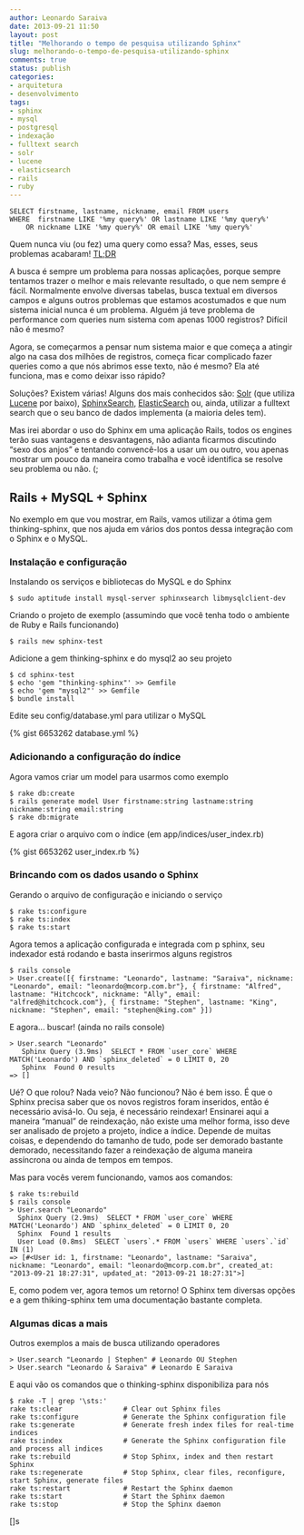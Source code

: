 ```yaml
---
author: Leonardo Saraiva
date: 2013-09-21 11:50
layout: post
title: "Melhorando o tempo de pesquisa utilizando Sphinx"
slug: melhorando-o-tempo-de-pesquisa-utilizando-sphinx
comments: true
status: publish
categories:
- arquitetura
- desenvolvimento
tags:
- sphinx
- mysql
- postgresql
- indexação
- fulltext search
- solr
- lucene
- elasticsearch
- rails
- ruby
---
```


    SELECT firstname, lastname, nickname, email FROM users
    WHERE  firstname LIKE '%my query%' OR lastname LIKE '%my query%'
        OR nickname LIKE '%my query%' OR email LIKE '%my query%'

Quem nunca viu (ou fez) uma query como essa? Mas, esses, seus problemas acabaram! [TL;DR](#melhorando-o-tempo-de-pesquisa-utilizando-sphinx-TL-DR)

A busca é sempre um problema para nossas aplicações, porque sempre tentamos trazer o melhor e mais relevante resultado, o que nem sempre é fácil. Normalmente envolve diversas tabelas, busca textual em diversos campos e alguns outros problemas que estamos acostumados e que num sistema inicial nunca é um problema. Alguém já teve problema de performance com queries num sistema com apenas 1000 registros? Difícil não é mesmo?

Agora, se começarmos a pensar num sistema maior e que começa a atingir algo na casa dos milhões de registros, começa ficar complicado fazer queries como a que nós abrimos esse texto, não é mesmo? Ela até funciona, mas e como deixar isso rápido?

Soluções? Existem várias! Alguns dos mais conhecidos são: [Solr](http://lucene.apache.org/solr/) (que utiliza [Lucene](http://lucene.apache.org/) por baixo), [SphinxSearch](http://sphinxsearch.com/), [ElasticSearch](http://www.elasticsearch.org/) ou, ainda, utilizar a fulltext search que o seu banco de dados implementa (a maioria deles tem).

Mas irei abordar o uso do Sphinx em uma aplicação Rails, todos os engines terão suas vantagens e desvantagens, não adianta ficarmos discutindo “sexo dos anjos” e tentando convencê-los a usar um ou outro, vou apenas mostrar um pouco da maneira como trabalha e você identifica se resolve seu problema ou não. (;<a name="melhorando-o-tempo-de-pesquisa-utilizando-sphinx-TL-DR"></a>

## Rails + MySQL + Sphinx

No exemplo em que vou mostrar, em Rails, vamos utilizar a ótima gem thinking-sphinx, que nos ajuda em vários dos pontos dessa integração com o Sphinx e o MySQL.

### Instalação e configuração

Instalando os serviços e bibliotecas do MySQL e do Sphinx

    $ sudo aptitude install mysql-server sphinxsearch libmysqlclient-dev

Criando o projeto de exemplo (assumindo que você tenha todo o ambiente de Ruby e Rails funcionando)

    $ rails new sphinx-test

Adicione a gem thinking-sphinx e do mysql2 ao seu projeto

    $ cd sphinx-test
    $ echo 'gem "thinking-sphinx"' >> Gemfile
    $ echo 'gem "mysql2"' >> Gemfile
    $ bundle install

Edite seu config/database.yml para utilizar o MySQL

{% gist 6653262 database.yml %}

### Adicionando a configuração do índice

Agora vamos criar um model para usarmos como exemplo

    $ rake db:create
    $ rails generate model User firstname:string lastname:string nickname:string email:string
    $ rake db:migrate

E agora criar o arquivo com o índice (em app/indices/user_index.rb)

{% gist 6653262 user_index.rb %}

### Brincando com os dados usando o Sphinx

Gerando o arquivo de configuração e iniciando o serviço

    $ rake ts:configure
    $ rake ts:index
    $ rake ts:start

Agora temos a aplicação configurada e integrada com p sphinx, seu indexador está rodando e basta inserirmos alguns registros

    $ rails console
    > User.create([{ firstname: "Leonardo", lastname: "Saraiva", nickname: "Leonardo", email: "leonardo@mcorp.com.br"}, { firstname: "Alfred", lastname: "Hitchcock", nickname: "Ally", email: "alfred@hitchcock.com"}, { firstname: "Stephen", lastname: "King", nickname: "Stephen", email: "stephen@king.com" }])

E agora... buscar! (ainda no rails console)

    > User.search "Leonardo"
       Sphinx Query (3.9ms)  SELECT * FROM `user_core` WHERE MATCH('Leonardo') AND `sphinx_deleted` = 0 LIMIT 0, 20
       Sphinx  Found 0 results
    => []

Ué? O que rolou? Nada veio? Não funcionou? Não é bem isso. É que o Sphinx precisa saber que os novos registros foram inseridos, então é necessário avisá-lo. Ou seja, é necessário reindexar! Ensinarei aqui a maneira “manual” de reindexação, não existe uma melhor forma, isso deve ser analisado de projeto a projeto, índice a índice. Depende de muitas coisas, e dependendo do tamanho de tudo, pode ser demorado bastante demorado, necessitando fazer a reindexação de alguma maneira assíncrona ou ainda de tempos em tempos.

Mas para vocês verem funcionando, vamos aos comandos:

    $ rake ts:rebuild
    $ rails console
    > User.search "Leonardo"
      Sphinx Query (2.9ms)  SELECT * FROM `user_core` WHERE MATCH('Leonardo') AND `sphinx_deleted` = 0 LIMIT 0, 20
      Sphinx  Found 1 results
      User Load (0.8ms)  SELECT `users`.* FROM `users` WHERE `users`.`id` IN (1)
    => [#<User id: 1, firstname: "Leonardo", lastname: "Saraiva", nickname: "Leonardo", email: "leonardo@mcorp.com.br", created_at: "2013-09-21 18:27:31", updated_at: "2013-09-21 18:27:31">]

E, como podem ver, agora temos um retorno! O Sphinx tem diversas opções e a gem thiking-sphinx tem uma documentação bastante completa.

### Algumas dicas a mais

Outros exemplos a mais de busca utilizando operadores

    > User.search "Leonardo | Stephen" # Leonardo OU Stephen
    > User.search "Leonardo & Saraiva" # Leonardo E Saraiva

E aqui vão os comandos que o thinking-sphinx disponibiliza para nós

    $ rake -T | grep '\sts:'
    rake ts:clear               # Clear out Sphinx files
    rake ts:configure           # Generate the Sphinx configuration file
    rake ts:generate            # Generate fresh index files for real-time indices
    rake ts:index               # Generate the Sphinx configuration file and process all indices
    rake ts:rebuild             # Stop Sphinx, index and then restart Sphinx
    rake ts:regenerate          # Stop Sphinx, clear files, reconfigure, start Sphinx, generate files
    rake ts:restart             # Restart the Sphinx daemon
    rake ts:start               # Start the Sphinx daemon
    rake ts:stop                # Stop the Sphinx daemon

[]s
